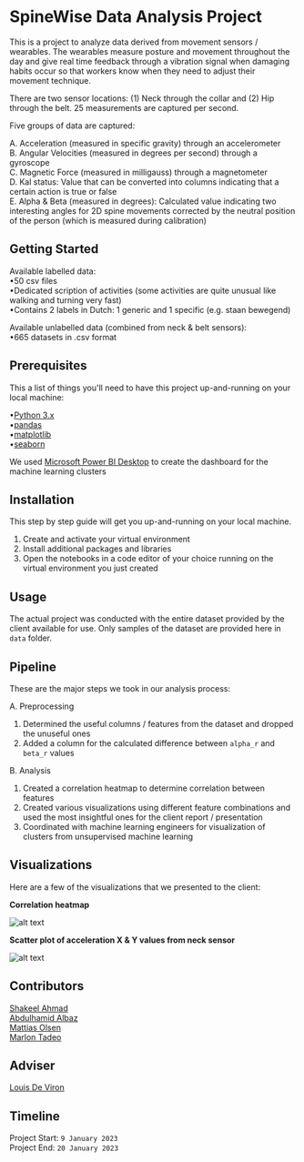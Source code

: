 # SpineWise Data Analysis Project

This is a project to analyze data derived from movement sensors / wearables. The wearables measure posture and movement throughout the day and give real time feedback through a vibration signal when damaging habits occur so that workers know when they need to adjust their movement technique.

There are two sensor locations: (1) Neck through the collar and (2) Hip through the belt. 25 measurements are captured per second.

Five groups of data are captured:

A. Acceleration (measured in specific gravity) through an accelerometer  
B. Angular Velocities (measured in degrees per second) through a gyroscope  
C. Magnetic Force (measured in milligauss) through a magnetometer  
D. Kal status: Value that can be converted into columns indicating that a certain action is true or false  
E. Alpha & Beta (measured in degrees): Calculated value indicating two interesting angles for 2D spine movements corrected by the neutral position of the person (which      is measured during calibration)  

## Getting Started

Available labelled data:  
•50 csv files  
•Dedicated scription of activities (some activities are quite unusual like walking and turning very fast)  
•Contains 2 labels in Dutch: 1 generic and 1 specific (e.g. staan bewegend)  

Available unlabelled data (combined from neck & belt sensors):  
•665 datasets in .csv format

## Prerequisites

This a list of things you'll need to have this project up-and-running on your local machine:

•[Python 3.x](https://www.python.org/downloads/)  
•[pandas](https://pandas.pydata.org/pandas-docs/stable/getting_started/install.html)  
•[matplotlib](https://matplotlib.org/stable/users/installing/index.html)  
•[seaborn](https://seaborn.pydata.org/installing.html)  

We used [Microsoft Power BI Desktop](https://www.microsoft.com/en-us/download/details.aspx?id=58494) to create the dashboard for the machine learning clusters

## Installation

This step by step guide will get you up-and-running on your local machine.

1. Create and activate your virtual environment  
2. Install additional packages and libraries  
3. Open the notebooks in a code editor of your choice running on the virtual environment you just created

## Usage

The actual project was conducted with the entire dataset provided by the client available for use. Only samples of the dataset are provided here in `data` folder.

## Pipeline

These are the major steps we took in our analysis process:

A. Preprocessing
1. Determined the useful columns / features from the dataset and dropped the unuseful ones  
2. Added a column for the calculated difference between `alpha_r` and `beta_r` values  

B. Analysis
1. Created a correlation heatmap to determine correlation between features  
2. Created various visualizations using different feature combinations and used the most insightful ones for the client report / presentation  
3. Coordinated with machine learning engineers for visualization of clusters from unsupervised machine learning  

## Visualizations

Here are a few of the visualizations that we presented to the client:

**Correlation heatmap**

![alt text](image.jpg)

**Scatter plot of acceleration X & Y values from neck sensor**

![alt text](image.jpg)



## Contributors

[Shakeel Ahmad](https://github.com/shakilkhan8219)  
[Abdulhamid Albaz](https://github.com/Abdulhamid900)  
[Mattias Olsen](https://github.com/auth-ooh-mate)  
[Marlon Tadeo](https://github.com/m9tadeo)  

## Adviser

[Louis De Viron](https://github.com/devironl)

## Timeline

Project Start: `9 January 2023`  
Project End: `20 January 2023`
